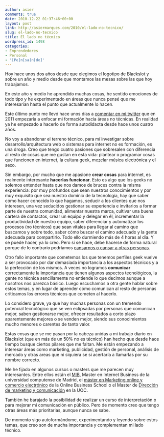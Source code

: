 ```yaml
---
author: asier
comments: true
date: 2010-12-22 01:37:46+00:00
layout: post
link: http://asiermarques.com/2010/el-lado-no-tecnico/
slug: el-lado-no-tecnico
title: El lado no técnico
wordpress_id: 1498
categories:
- Emprendedores
- Personal
- '[Pe]n[sa]n[do]'
---
```


Hoy hace unos dos años desde que elegimos el logotipo de Blackslot y sobre un año y medio desde que montamos las mesas sobre las que hoy trabajamos.

En este año y medio he aprendido muchas cosas, he sentido emociones de todo tipo y he experimentado en áreas que nunca pensé que me interesarían hasta el punto que actualmente lo hacen.

Este último punto me llevó hace unos días a [comentar en mi twitter](http://twitter.com/#!/AsierMarques/status/11250533276844032) que en 2011 empezaría a enfocar mi formación hacia áreas no técnicas. En realidad ya he empezado a hacerlo de forma autodidacta desde hace unos cuatro años.

No voy a abandonar el terreno técnico, para mí investigar sobre desarrollo/arquitectura web o sistemas para internet no es formación, es una droga. Creo que tengo cuatro pasiones que sobresalen con diferencia al resto de cosas que me gustan en esta vida: plantear o programar cosas que funcionen en internet, la cultura geek, mezclar música electrónica y el sexo.

Sin embargo, por mucho que me apasione **crear cosas** para internet, es realmente interesante **hacerlas funcionar**. Esto es algo que los geeks no solemos entender hasta que nos damos de bruces contra la misma experiencia: por muy profundos que sean nuestros conocimientos y por muy exquisito que sea nuestro dominio de la tecnología, hay que saber cómo hacer conocido lo que hagamos, seducir a los clientes que nos interesen, una vez seducidos gestionar su experiencia e invitarlos a formar parte de nuestra comunidad, alimentar nuestra marca, cultivar una buena cartera de contactos, crear un equipo y delegar en él, incrementar la productividad de nuestro equipo, saber diferenciar y automatizar los procesos (no técnicos) que sean vitales para llegar al camino que buscamos y sobre todo, saber cómo buscar el camino adecuado y la gente adecuada para compartirlo. Todo ello durmiendo más de 4 horas al día. Y se puede hacer, ya lo creo. Pero si se hace, debe hacerse de forma natural porque de lo contrario podríamos [cansarnos o cansar a otras personas](http://asiermarques.com/2010/11/26/cansado/).

Otro fallo importante que cometemos los que tenemos perfiles geek vuelve a ser provocado por dar demasiada importancia a los aspectos técnicos y a la perfección de los mismos. A veces no logramos **comunicar** correctamente la importancia que tienen algunos aspectos tecnológicos, la gente no técnica sencillamente no entiende lo que decimos aunque a nosotros nos parezca básico. Luego escuchamos a otra gente hablar sobre estos temas, y en lugar de aprender cómo comunican al resto de personas criticamos los errores técnicos que cometen al hacerlo.

Lo considero grave, ya que hay muchas personas con un tremendo potencial tecnológico que se ven eclipsadas por personas que comunican mejor, saben gestionarse mejor, ofrecer resultados a corto plazo aparentemente mejores o se venden mejor, siendo sus conocimientos mucho menores o carentes de tanto valor.

Estas cosas que se me pasan por la cabeza unidas a mi trabajo diario en Blackslot (que en más de un 50% no es técnico) han hecho que desde hace tiempo busque ciertos pilares que me faltan. Me están empezando a interesar áreas como marketing, publicidad, gestión de personal, análisis de mercado y otras areas que ni siquiera se si acertaría a llamarlas por su nombre correcto.

Me he fijado en algunos cursos o masters que me parecen muy interesantes. Entre ellos están el [MIB](http://mib.isdi.es/internetbusiness/index.php?inicio_es), Master en Internet Business de la universidad computense de Madrid, el [máster en Marketing online y comercio electrónico](http://www.onlinebschool.es/programas/curso.asp?id=47) de la Online Business School o el Master de [Dirección de marketing y comunicación](http://www.uoc.edu/masters/esp/web/economia_empresa/marketing/index.html) en la UOC.

También he barajado la posibilidad de realizar un curso de interpretación o para mejorar mi comunicación en público. Pero de momento creo que tengo otras áreas más prioritarias, aunque nunca se sabe.

De momento sigo autoformándome, experimentando y leyendo sobre estos temas, que creo son de mucha importancia y complementan mi lado técnico.
